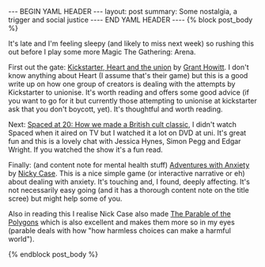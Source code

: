 --- BEGIN YAML HEADER ---
layout: post
summary: Some nostalgia, a trigger and social justice
---- END YAML HEADER ----
{% block post_body %}

It's late and I'm feeling sleepy (and likely to miss next week) so rushing this out before I play some more Magic The Gathering: Arena.

First out the gate: [Kickstarter, Heart and the union](https://rowanrookanddecard.com/kickstarter-heart-and-the-union/) by [Grant Howitt](https://twitter.com/gshowitt). I don't know anything about Heart (I assume that's their game) but this is a good write up on how one group of creators is dealing with the attempts by Kickstarter to unionise. It's worth reading and offers some good advice (if you want to go for it but currently those attempting to unionise at kickstarter ask that you don't boycott, yet). It's thoughtful and worth reading.

Next: [Spaced at 20: How we made a British cult classic](https://lwlies.com/articles/spaced-oral-history-simon-pegg-edgar-wright-jessica-hynes), I didn't watch Spaced when it aired on TV but I watched it a lot on DVD at uni. It's great fun and this is a lovely chat with Jessica Hynes, Simon Pegg and Edgar Wright. If you watched the show it's a fun read.

Finally: (and content note for mental health stuff) [Adventures with Anxiety](https://ncase.me/anxiety/) by [Nicky Case](https://twitter.com/ncasenmare?). This is a nice simple game (or interactive narrative or eh) about dealing with anxiety. It's touching and, I found, deeply affecting. It's not necessarily easy going (and it has a thorough content note on the title scree) but might help some of you. 

Also in reading this I realise Nick Case also made [The Parable of the Polygons](https://ncase.me/polygons/) which is also excellent and makes them more so in my eyes (parable deals with how "how harmless choices can make a harmful world").

{% endblock post_body %}
